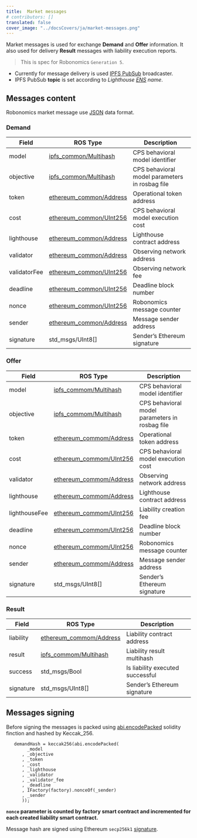 ```yaml
---
title:  Market messages
# contributors: []
translated: false
cover_image: "../docsCovers/ja/market-messages.png"
---
```


Market messages is used for exchange **Demand** and **Offer** information. It also used for delivery **Result** messages with liability execution reports.

> This is spec for Robonomics `Generation 5`.

- Currently for message delivery is used [IPFS PubSub](https://ipfs.io/blog/25-pubsub/) broadcaster.
- IPFS PubSub **topic** is set according to *Lighthouse [ENS](https://ens.domains/) name*.

## Messages content

Robonomics market message use [JSON](https://www.json.org/) data format.


### Demand

| Field | ROS Type | Description |
|-------------- |-------------------------  |------------------------------------------------ |
| model | [ipfs_common/Multihash](/docs/ipfs-common-messages#ipfs_commonmultihashmsg) | CPS behavioral model identifier |
| objective | [ipfs_common/Multihash](/docs/ipfs-common-messages#ipfs_commonmultihashmsg) | CPS behavioral model parameters in rosbag file |
| token | [ethereum_common/Address](/docs/ethereum-common-messages#ethereum_commonaddressmsg) | Operational token address |
| cost | [ethereum_common/UInt256](/docs/ethereum-common-messages#ethereum_commonuint256msg) | CPS behavioral model execution cost |
| lighthouse | [ethereum_common/Address](/docs/ethereum-common-messages#ethereum_commonaddressmsg) | Lighthouse contract address |
| validator | [ethereum_common/Address](/docs/ethereum-common-messages#ethereum_commonaddressmsg) | Observing network address |
| validatorFee  | [ethereum_common/UInt256](/docs/ethereum-common-messages#ethereum_commonuint256msg) | Observing network fee |
| deadline | [ethereum_common/UInt256](/docs/ethereum-common-messages#ethereum_commonuint256msg) | Deadline block number |
| nonce | [ethereum_common/UInt256](/docs/ethereum-common-messages#ethereum_commonuint256msg) | Robonomics message counter |
| sender | [ethereum_common/Address](/docs/ethereum-common-messages#ethereum_commonaddressmsg) | Message sender address |
| signature | std_msgs/UInt8[] | Sender’s Ethereum signature |

### Offer

| Field             | ROS Type                  | Description                                       |
|---------------    |-------------------------  |------------------------------------------------   |
| model             | [ipfs_commom/Multihash](/docs/ipfs-common-messages#ipfs_commonmultihashmsg)     | CPS behavioral model identifier                   |
| objective         | [ipfs_commom/Multihash](/docs/ipfs-common-messages#ipfs_commonmultihashmsg)     | CPS behavioral model parameters in rosbag file    |
| token             | [ethereum_commom/Address](/docs/ethereum-common-messages#ethereum_commonaddressmsg)   | Operational token address                         |
| cost              | [ethereum_commom/UInt256](/docs/ethereum-common-messages#ethereum_commonuint256msg)   | CPS behavioral model execution cost               |
| validator         | [ethereum_commom/Address](/docs/ethereum-common-messages#ethereum_commonaddressmsg)   | Observing network address                         |
| lighthouse        | [ethereum_commom/Address](/docs/ethereum-common-messages#ethereum_commonaddressmsg)   | Lighthouse contract address                       |
| lighthouseFee     | [ethereum_commom/UInt256](/docs/ethereum-common-messages#ethereum_commonuint256msg)   | Liability creation fee                            |
| deadline          | [ethereum_commom/UInt256](/docs/ethereum-common-messages#ethereum_commonuint256msg)   | Deadline block number                             |
| nonce             | [ethereum_commom/UInt256](/docs/ethereum-common-messages#ethereum_commonuint256msg)   | Robonomics message counter                        |
| sender            | [ethereum_commom/Address](/docs/ethereum-common-messages#ethereum_commonaddressmsg)   | Message sender address                            |
| signature         | std_msgs/UInt8[]          | Sender’s Ethereum signature                       |

### Result

| Field         | ROS Type                  | Description                       |
|-----------    |-------------------------  |---------------------------------- |
| liability     | [ethereum_commom/Address](/docs/ethereum-common-messages#ethereum_commonaddressmsg)   | Liability contract address        |
| result        | [ipfs_commom/Multihash](/docs/ipfs-common-messages#ipfs_commonmultihashmsg)     | Liability result multihash        |
| success       | std_msgs/Bool             | Is liability executed successful  |
| signature     | std_msgs/UInt8[]          | Sender’s Ethereum signature       |

## Messages signing

Before signing the messages is packed using [abi.encodePacked](https://solidity.readthedocs.io/en/latest/abi-spec.html#non-standard-packed-mode
) solidity finction and hashed by Keccak_256.

```
   demandHash = keccak256(abi.encodePacked(
        _model
      , _objective
      , _token
      , _cost
      , _lighthouse
      , _validator
      , _validator_fee
      , _deadline
      , IFactory(factory).nonceOf(_sender)
      , _sender
      ));
```

**`nonce` parameter is counted by factory smart contract and incremented for each created liability smart contract.**

Message hash are signed using Ethereum ``secp256k1`` [signature](https://github.com/ethereum/wiki/wiki/JSON-RPC#eth_sign).
